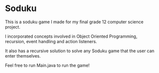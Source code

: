 # Soduku

This is a soduku game I made for my final grade 12 computer science project.

I incorporated concepts involved in Object Oriented Programming, recursion, event handling and action listeners. 

It also has a recursive solution to solve any Soduku game that the user can enter themselves. 

Feel free to run Main.java to run the game! 

